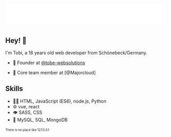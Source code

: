 <h1 align="center">
  <img src="https://raw.githubusercontent.com/R4Tobi/R4Tobi/main/name.svg" alt="R4Tobi/Tobias Baake" />
</h1>

## Hey! 👋
I'm Tobi, a 18 years old web developer from Schönebeck/Germany.

- 🧭 Founder at [@tobe-websolutions](https://www.tobe-websolutions.de)

- 👥 Core team member at [@Majorcloud]

## Skills
- 👨‍💻 HTML, JavaScript (ES6), node.js, Python
- ⚙️ vue, react
- 👁️ SASS, CSS
- 💽 MySQL, SQL, MongoDB



<sub><sup>There is no place like 127.0.0.1</sup></sub>
